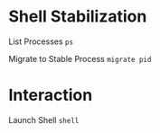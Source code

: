 # Shell Stabilization

List Processes
`ps`

Migrate to Stable Process
`migrate pid`

# Interaction

Launch Shell
`shell`
